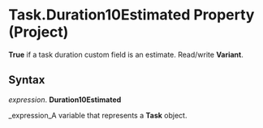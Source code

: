 
# Task.Duration10Estimated Property (Project)

 **True** if a task duration custom field is an estimate. Read/write **Variant**.


## Syntax

 _expression_. **Duration10Estimated**

 _expression_A variable that represents a  **Task** object.

